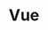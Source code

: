 ---
title: Vue
keywords: cheatsheets
last_updated: August 2, 2019
tags: [cheatsheets javascript typescript node]
sidebar: cheatsheets_sidebar
permalink: cs_vue.html
folder: cheatsheets
---